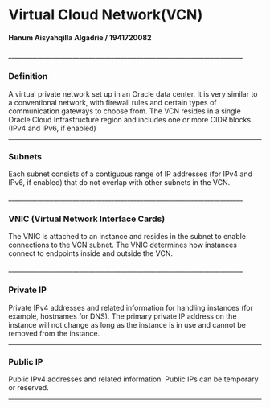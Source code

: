 <h1>Virtual Cloud Network(VCN)</h1>
<h4>Hanum Aisyahqilla Algadrie / 1941720082</h4>
_________________________________________________________________________

<h3>Definition</h3>
<p>A virtual private network set up in an Oracle data center. It is very similar to a conventional network, with firewall rules and certain types of communication gateways to choose from. The VCN resides in a single Oracle Cloud Infrastructure region and includes one or more CIDR blocks (IPv4 and IPv6, if enabled)</p>

_________________________________________________________________________

<h3>Subnets</h3>
<p>Each subnet consists of a contiguous range of IP addresses (for IPv4 and IPv6, if enabled) that do not overlap with other subnets in the VCN.</p>
_________________________________________________________________________

<h3>VNIC (Virtual Network Interface Cards)</h3>
<p>The VNIC is attached to an instance and resides in the subnet to enable connections to the VCN subnet. The VNIC determines how instances connect to endpoints inside and outside the VCN.</p>
_________________________________________________________________________

<h3>Private IP</h3>
<p>Private IPv4 addresses and related information for handling instances (for example, hostnames for DNS). The primary private IP address on the instance will not change as long as the instance is in use and cannot be removed from the instance.</p>

_________________________________________________________________________

<h3>Public IP</h3>
<p>Public IPv4 addresses and related information. Public IPs can be temporary or reserved.</p>
 
_________________________________________________________________________